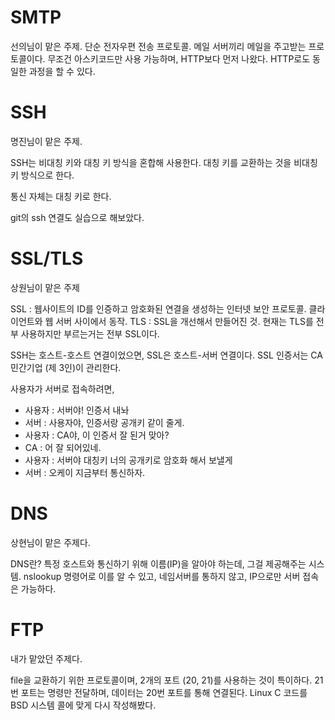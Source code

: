 
# SMTP

선의님이 맡은 주제.
단순 전자우편 전송 프로토콜. 메일 서버끼리 메일을 주고받는 프로토콜이다.
무조건 아스키코드만 사용 가능하며, HTTP보다 먼저 나왔다. HTTP로도 동일한 과정을 할 수 있다.

# SSH

명진님이 맡은 주제.

SSH는 비대칭 키와 대칭 키 방식을 혼합해 사용한다. 
대칭 키를 교환하는 것을 비대칭 키 방식으로 한다.

통신 자체는 대칭 키로 한다.

git의 ssh 연결도 실습으로 해보았다.

# SSL/TLS

상원님이 맡은 주제

SSL : 웹사이트의 ID를 인증하고 암호화된 연결을 생성하는 인터넷 보안 프로토콜. 클라이언트와 웹 서버 사이에서 동작.
TLS : SSL을 개선해서 만들어진 것. 현재는 TLS를 전부 사용하지만 부르는거는 전부 SSL이다.


SSH는 호스트-호스트 연결이었으면, SSL은 호스트-서버 연결이다.
SSL 인증서는 CA 민간기업 (제 3인)이 관리한다.

사용자가 서버로 접속하려면,
- 사용자 : 서버야! 인증서 내놔
- 서버 : 사용자야, 인증서랑 공개키 같이 줄게.
- 사용자 : CA야, 이 인증서 잘 된거 맞아? 
- CA : 어 잘 되어있네.
- 사용자 : 서버야 대칭키 너의 공개키로 암호화 해서 보낼게
- 서버 : 오케이 지금부터 통신하자.

# DNS

상현님이 맡은 주제다.

DNS란? 특정 호스트와 통신하기 위해 이름(IP)을 알아야 하는데, 그걸 제공해주는 시스템.
nslookup 명령어로 이를 알 수 있고, 네임서버를 통하지 않고, IP으로만 서버 접속은 가능하다.

# FTP

내가 맡았던 주제다.

file을 교환하기 위한 프로토콜이며, 2개의 포트 (20, 21)를 사용하는 것이 특이하다. 21번 포트는 명령만 전달하며, 데이터는 20번 포트를 통해 연결된다. Linux C 코드를 BSD 시스템 콜에 맞게 다시 작성해봤다.